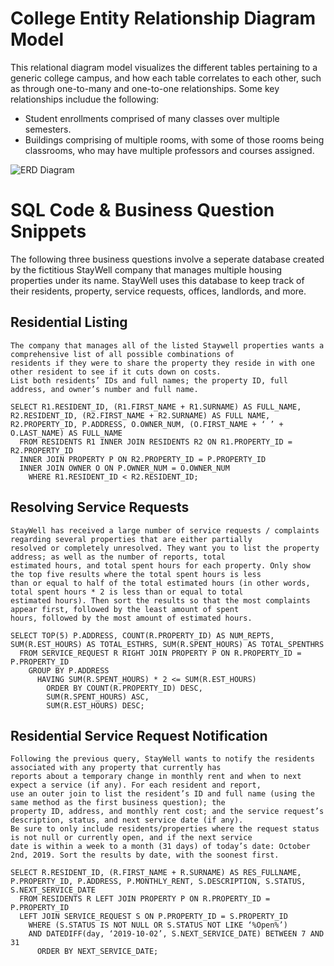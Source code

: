 # College Entity Relationship Diagram Model

This relational diagram model visualizes the different tables pertaining to a generic college campus, and how each table correlates to each other, such as through one-to-many and one-to-one relationships.
Some key relationships includue the following:

- Student enrollments comprised of many classes over multiple semesters.
- Buildings comprising of multiple rooms, with some of those rooms being classrooms, who may have multiple professors and courses assigned.

![ERD Diagram](https://github.com/user-attachments/assets/b6701648-a669-4e61-a80f-682349f3919f)

# SQL Code & Business Question Snippets

The following three business questions involve a seperate database created by the fictitious StayWell company that manages multiple housing properties under its name. StayWell uses this database to keep track of their residents, property, service requests, offices, landlords, and more. 

## Residential Listing
```
The company that manages all of the listed Staywell properties wants a comprehensive list of all possible combinations of
residents if they were to share the property they reside in with one other resident to see if it cuts down on costs.
List both residents’ IDs and full names; the property ID, full address, and owner’s number and full name.

SELECT R1.RESIDENT_ID, (R1.FIRST_NAME + R1.SURNAME) AS FULL_NAME, 
R2.RESIDENT_ID, (R2.FIRST_NAME + R2.SURNAME) AS FULL NAME, 
R2.PROPERTY_ID, P.ADDRESS, O.OWNER_NUM, (O.FIRST_NAME + ‘ ’ + O.LAST_NAME) AS FULL_NAME 
  FROM RESIDENTS R1 INNER JOIN RESIDENTS R2 ON R1.PROPERTY_ID = R2.PROPERTY_ID 
  INNER JOIN PROPERTY P ON R2.PROPERTY_ID = P.PROPERTY_ID 
  INNER JOIN OWNER O ON P.OWNER_NUM = O.OWNER_NUM 
    WHERE R1.RESIDENT_ID < R2.RESIDENT_ID; 
```

## Resolving Service Requests
```
StayWell has received a large number of service requests / complaints regarding several properties that are either partially
resolved or completely unresolved. They want you to list the property address; as well as the number of reports, total
estimated hours, and total spent hours for each property. Only show the top five results where the total spent hours is less
than or equal to half of the total estimated hours (in other words, total spent hours * 2 is less than or equal to total
estimated hours). Then sort the results so that the most complaints appear first, followed by the least amount of spent
hours, followed by the most amount of estimated hours. 

SELECT TOP(5) P.ADDRESS, COUNT(R.PROPERTY_ID) AS NUM_REPTS,  
SUM(R.EST_HOURS) AS TOTAL_ESTHRS, SUM(R.SPENT_HOURS) AS TOTAL_SPENTHRS 
  FROM SERVICE_REQUEST R RIGHT JOIN PROPERTY P ON R.PROPERTY_ID = P.PROPERTY_ID 
    GROUP BY P.ADDRESS 
      HAVING SUM(R.SPENT_HOURS) * 2 <= SUM(R.EST_HOURS) 
        ORDER BY COUNT(R.PROPERTY_ID) DESC, 
        SUM(R.SPENT_HOURS) ASC, 
        SUM(R.EST_HOURS) DESC; 
```

## Residential Service Request Notification
```
Following the previous query, StayWell wants to notify the residents associated with any property that currently has
reports about a temporary change in monthly rent and when to next expect a service (if any). For each resident and report,
use an outer join to list the resident’s ID and full name (using the same method as the first business question); the
property ID, address, and monthly rent cost; and the service request’s description, status, and next service date (if any).
Be sure to only include residents/properties where the request status is not null or currently open, and if the next service
date is within a week to a month (31 days) of today’s date: October 2nd, 2019. Sort the results by date, with the soonest first. 

SELECT R.RESIDENT_ID, (R.FIRST_NAME + R.SURNAME) AS RES_FULLNAME, 
P.PROPERTY_ID, P.ADDRESS, P.MONTHLY_RENT, S.DESCRIPTION, S.STATUS, S.NEXT_SERVICE_DATE 
  FROM RESIDENTS R LEFT JOIN PROPERTY P ON R.PROPERTY_ID = P.PROPERTY_ID 
  LEFT JOIN SERVICE_REQUEST S ON P.PROPERTY_ID = S.PROPERTY_ID 
    WHERE (S.STATUS IS NOT NULL OR S.STATUS NOT LIKE ‘%Open%’) 
    AND DATEDIFF(day, ‘2019-10-02’, S.NEXT_SERVICE_DATE) BETWEEN 7 AND 31 
      ORDER BY NEXT_SERVICE_DATE; 
```
